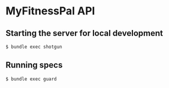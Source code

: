 # MyFitnessPal API

## Starting the server for local development

```shell
$ bundle exec shotgun
```

## Running specs

```shell
$ bundle exec guard
```
